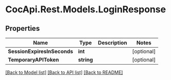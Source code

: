 # CocApi.Rest.Models.LoginResponse

## Properties

Name | Type | Description | Notes
------------ | ------------- | ------------- | -------------
**SessionExpiresInSeconds** | **int** |  | [optional] 
**TemporaryAPIToken** | **string** |  | [optional] 

[[Back to Model list]](../../README.md#documentation-for-models) [[Back to API list]](../../README.md#documentation-for-api-endpoints) [[Back to README]](../../README.md)

